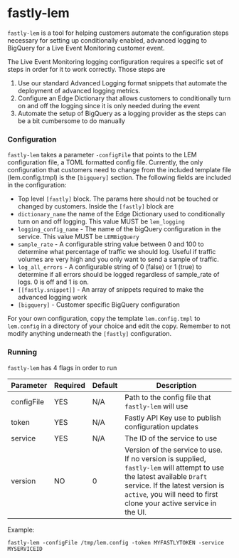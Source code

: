 # fastly-lem

`fastly-lem` is a tool for helping customers automate the configuration steps necessary for setting up conditionally enabled, advanced logging to BigQuery for a Live Event Monitoring customer event.

The Live Event Monitoring logging configuration requires a specific set of steps in order for it to work correctly.  Those steps are 

1. Use our standard Advanced Logging format snippets that automate the deployment of advanced logging metrics.
2. Configure an Edge Dictionary that allows customers to conditionally turn on and off the logging since it is only needed during the event
3. Automate the setup of BigQuery as a logging provider as the steps can be a bit cumbersome to do manually 


### Configuration 
`fastly-lem` takes a parameter `-configFile` that points to the LEM configuration file, a TOML formatted config file.  Currently, the only configuration that customers need to change from the included template file (lem.config.tmpl) is the `[bigquery]` section.  The following fields are included in the configuration:

*  Top level `[fastly]` block.  The params here should not be touched or changed by customers. Inside the `[fastly]` block are 
  * `dictionary_name` the name of the Edge Dictionary used to conditionally turn on and off logging.  This value MUST be `lem_logging`
  * `logging_config_name` - The name of the bigQuery configuration in the service.  This value MUST be `LEMBigQuery`
  * `sample_rate` - A configurable string value between 0 and 100 to determine what percentage of traffic we should log. Useful if traffic volumes are very high and you only want to send a sample of traffic.
  * `log_all_errors` - A configurable string of 0 (false) or 1 (true) to determine if all errors should be logged regardless of sample_rate of logs. 0 is off and 1 is on.
  * `[[fastly.snippet]]` - An array of snippets required to make the advanced logging work
* `[bigquery]` - Customer specific BigQuery configuration   

For your own configuration, copy the template `lem.config.tmpl` to `lem.config` in a directory of your choice and edit the copy.  Remember to not modify anything underneath the `[fastly]` configuration.

### Running 

`fastly-lem` has 4 flags in order to run 

|  Parameter | Required  | Default  | Description| 
|------------|-----------|----------|------------|
| configFile | YES   | N/A  | Path to the config file that `fastly-lem` will use  |  
| token      | YES   | N/A  | Fastly API Key use to publish configuration updates   |   
| service    | YES   | N/A  | The ID of the service to use   |  
| version    | NO    | 0    | Version of the service to use.  If no version is supplied, `fastly-lem` will attempt to use the latest available `Draft` service.  If the latest version is `active`, you will need to first clone your active service in the UI.|

Example:

```fastly-lem -configFile /tmp/lem.config -token MYFASTLYTOKEN -service MYSERVICEID```

